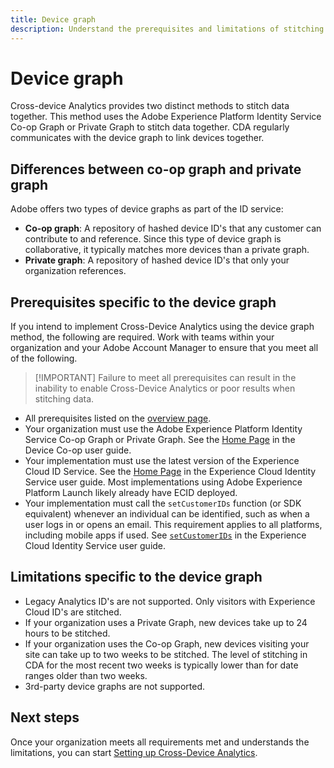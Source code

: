 ```yaml
---
title: Device graph
description: Understand the prerequisites and limitations of stitching data using the device graph.
---
```


# Device graph

Cross-device Analytics provides two distinct methods to stitch data together. This method uses the Adobe Experience Platform Identity Service Co-op Graph or Private Graph to stitch data together. CDA regularly communicates with the device graph to link devices together.

## Differences between co-op graph and private graph

Adobe offers two types of device graphs as part of the ID service:

* **Co-op graph**: A repository of hashed device ID's that any customer can contribute to and reference. Since this type of device graph is collaborative, it typically matches more devices than a private graph.
* **Private graph**: A repository of hashed device ID's that only your organization references. 

## Prerequisites specific to the device graph

If you intend to implement Cross-Device Analytics using the device graph method, the following are required. Work with teams within your organization and your Adobe Account Manager to ensure that you meet all of the following.

>[!IMPORTANT] Failure to meet all prerequisites can result in the inability to enable Cross-Device Analytics or poor results when stitching data.

* All prerequisites listed on the [overview page](overview.md).
* Your organization must use the Adobe Experience Platform Identity Service Co-op Graph or Private Graph. See the [Home Page](https://docs.adobe.com/content/help/en/device-co-op/using/home.html) in the Device Co-op user guide.
* Your implementation must use the latest version of the Experience Cloud ID Service. See the [Home Page](https://docs.adobe.com/content/help/en/id-service/using/home.html) in the Experience Cloud Identity Service user guide. Most implementations using Adobe Experience Platform Launch likely already have ECID deployed.
* Your implementation must call the `setCustomerIDs` function (or SDK equivalent) whenever an individual can be identified, such as when a user logs in or opens an email. This requirement applies to all platforms, including mobile apps if used. See [`setCustomerIDs`](https://docs.adobe.com/content/help/en/id-service/using/id-service-api/methods/setcustomerids.html) in the Experience Cloud Identity Service user guide.

## Limitations specific to the device graph

* Legacy Analytics ID's are not supported. Only visitors with Experience Cloud ID's are stitched.
* If your organization uses a Private Graph, new devices take up to 24 hours to be stitched. 
* If your organization uses the Co-op Graph, new devices visiting your site can take up to two weeks to be stitched. The level of stitching in CDA for the most recent two weeks is typically lower than for date ranges older than two weeks.
* 3rd-party device graphs are not supported.

## Next steps

Once your organization meets all requirements met and understands the limitations, you can start [Setting up Cross-Device Analytics](setup.md).

